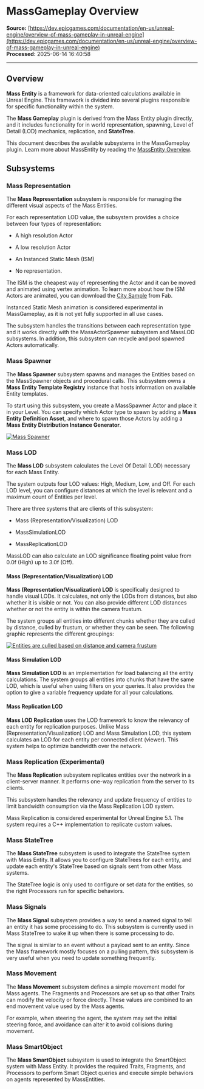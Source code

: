 # MassGameplay Overview

**Source:** [https://dev.epicgames.com/documentation/en-us/unreal-engine/overview-of-mass-gameplay-in-unreal-engine](https://dev.epicgames.com/documentation/en-us/unreal-engine/overview-of-mass-gameplay-in-unreal-engine)  
**Processed:** 2025-06-14 16:40:58

---

## Overview

**Mass Entity** is a framework for data-oriented calculations available in Unreal Engine. This framework is divided into several plugins responsible for specific functionality within the system.

The **Mass Gameplay** plugin is derived from the Mass Entity plugin directly, and it includes functionality for in world representation, spawning, Level of Detail (LOD) mechanics, replication, and **StateTree**.

This document describes the available subsystems in the MassGameplay plugin. Learn more about MassEntity by reading the [MassEntity Overview](making-interactive-experiences/artificial-intelligence/mass-entity/mass-entity-overview).

## Subsystems

### Mass Representation

The **Mass Representation** subsystem is responsible for managing the different visual aspects of the Mass Entities.

For each representation LOD value, the subsystem provides a choice between four types of representation:

-   A high resolution Actor
    
-   A low resolution Actor
    
-   An Instanced Static Mesh (ISM)
    
-   No representation.
    

The ISM is the cheapest way of representing the Actor and it can be moved and animated using vertex animation. To learn more about how the ISM Actors are animated, you can download the [City Sample](https://www.fab.com/listings/4898e707-7855-404b-af0e-a505ee690e68) from Fab.

Instanced Static Mesh animation is considered experimental in MassGameplay, as it is not yet fully supported in all use cases.

The subsystem handles the transitions between each representation type and it works directly with the MassActorSpawner subsystem and MassLOD subsystems. In addition, this subsystem can recycle and pool spawned Actors automatically.

### Mass Spawner

The **Mass Spawner** subsystem spawns and manages the Entities based on the MassSpawner objects and procedural calls. This subsystem owns a **Mass Entity Template Registry** instance that hosts information on available Entity templates.

To start using this subsystem, you create a MassSpawner Actor and place it in your Level. You can specify which Actor type to spawn by adding a **Mass Entity Definition Asset**, and where to spawn those Actors by adding a **Mass Entity Distribution Instance Generator**.

[![Mass Spawner](https://dev.epicgames.com/community/api/documentation/image/103585fd-8076-4180-b1f8-e6d609ded344?resizing_type=fit)](https://dev.epicgames.com/community/api/documentation/image/103585fd-8076-4180-b1f8-e6d609ded344?resizing_type=fit)

### Mass LOD

The **Mass LOD** subsystem calculates the Level Of Detail (LOD) necessary for each Mass Entity.

The system outputs four LOD values: High, Medium, Low, and Off. For each LOD level, you can configure distances at which the level is relevant and a maximum count of Entities per level.

There are three systems that are clients of this subsystem:

-   Mass (Representation/Visualization) LOD
    
-   MassSimulationLOD
    
-   MassReplicationLOD
    

MassLOD can also calculate an LOD significance floating point value from 0.0f (High) up to 3.0f (Off).

#### Mass (Representation/Visualization) LOD

**Mass (Representation/Visualization) LOD** is specifically designed to handle visual LODs. It calculates, not only the LODs from distances, but also whether it is visible or not. You can also provide different LOD distances whether or not the entity is within the camera frustum.

The system groups all entities into different chunks whether they are culled by distance, culled by frustum, or whether they can be seen. The following graphic represents the different groupings:

[![Entities are culled based on distance and camera frustum](https://dev.epicgames.com/community/api/documentation/image/c6f6b4ca-fd1d-42bc-a101-831d0a40e355?resizing_type=fit)](https://dev.epicgames.com/community/api/documentation/image/c6f6b4ca-fd1d-42bc-a101-831d0a40e355?resizing_type=fit)

#### Mass Simulation LOD

**Mass Simulation LOD** is an implementation for load balancing all the entity calculations. The system groups all entities into chunks that have the same LOD, which is useful when using filters on your queries. It also provides the option to give a variable frequency update for all your calculations.

#### Mass Replication LOD

**Mass LOD Replication** uses the LOD framework to know the relevancy of each entity for replication purposes. Unlike Mass (Representation/Visualization) LOD and Mass Simulation LOD, this system calculates an LOD for each entity per connected client (viewer). This system helps to optimize bandwidth over the network.

### Mass Replication (Experimental)

The **Mass Replication** subsystem replicates entities over the network in a client-server manner. It performs one-way replication from the server to its clients.

This subsystem handles the relevancy and update frequency of entities to limit bandwidth consumption via the Mass Replication LOD system.

Mass Replication is considered experimental for Unreal Engine 5.1. The system requires a C++ implementation to replicate custom values.

### Mass StateTree

The **Mass StateTree** subsystem is used to integrate the StateTree system with Mass Entity. It allows you to configure StateTrees for each entity, and update each entity's StateTree based on signals sent from other Mass systems.

The StateTree logic is only used to configure or set data for the entities, so the right Processors run for specific behaviors.

### Mass Signals

The **Mass Signal** subsystem provides a way to send a named signal to tell an entity it has some processing to do. This subsystem is currently used in Mass StateTree to wake it up when there is some processing to do.

The signal is similar to an event without a payload sent to an entity. Since the Mass framework mostly focuses on a pulling pattern, this subsystem is very useful when you need to update something frequently.

### Mass Movement

The **Mass Movement** subsystem defines a simple movement model for Mass agents. The Fragments and Processors are set up so that other Traits can modify the velocity or force directly. These values are combined to an end movement value used by the Mass agents.

For example, when steering the agent, the system may set the initial steering force, and avoidance can alter it to avoid collisions during movement.

### Mass SmartObject

The **Mass SmartObject** subsystem is used to integrate the SmartObject system with Mass Entity. It provides the required Traits, Fragments, and Processors to perform Smart Object queries and execute simple behaviors on agents represented by MassEntities.